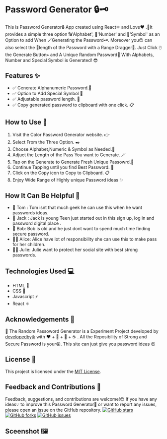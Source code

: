 
# Password Generator 🔒🗝️


This is  Password Generator🔒 App created using React⚛️ and Love❤️ .🎀It provides a simple three option 🔠'Alphabet', 🔢'Number' and 🔣'Symbol' as an Option to add When 🪄Generating the Password🗝️. Moreover you😉  can also select the 📐length of the Password with a Range Dragger🧱. Just Click 🖱️the Generate Button⫸ and A Unique Random Password🔐 With Alphabets, Number and Special Symbol is Generated! 😎 

## Features ✨


- ✅ Generate Alphanumeric Password.🔮
- ✅ Option to Add Special Symbol 🔣
- ✅ Adjustable password length. 🎠
- ✅ Copy generated password to clipboard with one click. 📋


## How to Use 🚀

1. Visit the  Color Password Generator website. 👉  
2. Select From the Three Option. ✒️
3. Choose Alphabet,Numeric & Symbol as Needed.🔽
4. Adjuct the Length of the Pass You want to Generate. 🪄
5. Tap on the Generate to Generate Fresh Unique Passowrd.🔮
6. Continue Tapping until you find Best Password. 🔐
7. Click on the Copy icon to Copy to Clipboard. 📋
8. Enjoy Wide Range of Highly unique Password ideas ✨

## How It Can Be Helpful 🌟

- 👨 Tom : Tom isnt that much geek he can use this when he want passwords ideas.
- 🧒 Jack : Jack is young Teen just started out in this sign up, log in and password digital place .
- 🧔 Bob: Bob is old and he just dont want to spend much time finding secure password.
- 👩‍🦱 Alice: Alice have lot of responsibility she can use this to make pass for her children.
- 👩‍🦰 Julie: Julie want to protect her social site with best strong passwords.

## Technologies Used 💻

- HTML 📙
- CSS 📘
- Javascript ⚡
- React ⚛️

## Acknowledgements 🙏

📌 The Random  Passoword  Generator is a Experiment  Project developed by [developedbyjk](https://www.instagram.com/developedbyjk) with ❤️ + 🧠 + 🐞 + ☕ . 
All the Reposibility of Strong and Secure Password is your😜. This site can just give you password ideas 😉

## License 📄

This project is licensed under the [MIT License](LICENSE).

## Feedback and Contributions 📢

Feedback, suggestions, and contributions are welcome!😊 If you have any ideas💡 to improve this Password Generator🔐 or want to report any issues, please open an issue on the GitHub repository.
[![GitHub stars](https://img.shields.io/github/stars/developedbyjk/PasswordGenerator.svg?style=social)](https://github.com/developedbyjk/PasswordGenerator/stargazers)
[![GitHub forks](https://img.shields.io/github/forks/developedbyjk/PasswordGenerator.svg?style=social)](https://github.com/developedbyjk/PasswordGenerator/network/members)
[![GitHub issues](https://img.shields.io/github/issues/developedbyjk/PasswordGenerator.svg)](https://github.com/developedbyjk/PasswordGenerator/issues)

## Sceenshot 🖼️








